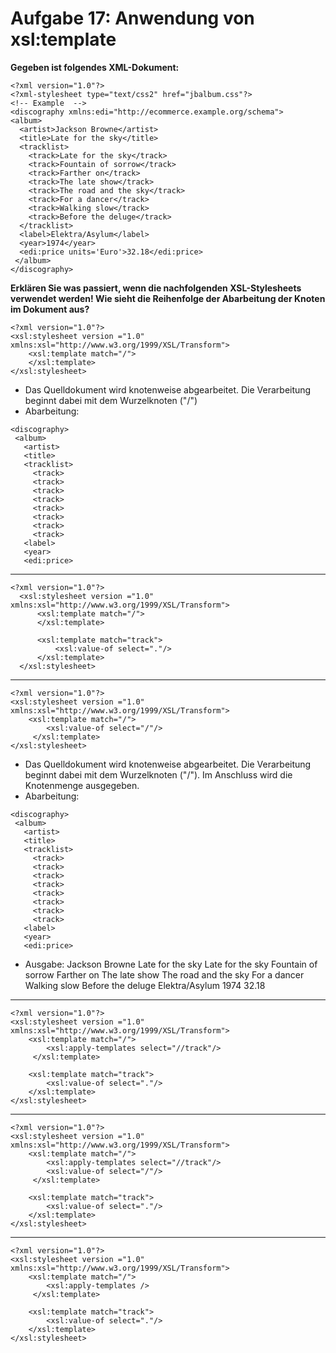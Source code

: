 # Aufgabe 17: Anwendung von xsl:template

**Gegeben ist folgendes XML-Dokument:**

```
<?xml version="1.0"?>
<?xml-stylesheet type="text/css2" href="jbalbum.css"?>
<!-- Example  -->
<discography xmlns:edi="http://ecommerce.example.org/schema">
<album>
  <artist>Jackson Browne</artist>
  <title>Late for the sky</title>
  <tracklist>
    <track>Late for the sky</track>
    <track>Fountain of sorrow</track>
    <track>Farther on</track>
    <track>The late show</track>
    <track>The road and the sky</track>
    <track>For a dancer</track>
    <track>Walking slow</track>
    <track>Before the deluge</track>
  </tracklist>
  <label>Elektra/Asylum</label>
  <year>1974</year>
  <edi:price units='Euro'>32.18</edi:price>
 </album>
</discography>
```
**Erklären Sie was passiert, wenn die nachfolgenden XSL-Stylesheets verwendet werden! Wie sieht die Reihenfolge der Abarbeitung der Knoten im Dokument aus?**

```
<?xml version="1.0"?>
<xsl:stylesheet version ="1.0" xmlns:xsl="http://www.w3.org/1999/XSL/Transform">
    <xsl:template match="/">
    </xsl:template>
</xsl:stylesheet>
```
 * Das Quelldokument wird knotenweise abgearbeitet. Die Verarbeitung beginnt dabei mit dem Wurzelknoten ("/")
 * Abarbeitung:
 ```
 <discography>
  <album>
    <artist>
    <title>
    <tracklist>
      <track>
      <track>
      <track>
      <track>
      <track>
      <track>
      <track>
      <track>
    <label>
    <year>
    <edi:price>
  ```
---

```
<?xml version="1.0"?>
  <xsl:stylesheet version ="1.0" xmlns:xsl="http://www.w3.org/1999/XSL/Transform">
      <xsl:template match="/">
      </xsl:template>

      <xsl:template match="track">
          <xsl:value-of select="."/>
      </xsl:template>
  </xsl:stylesheet>
```

---

```
<?xml version="1.0"?>
<xsl:stylesheet version ="1.0" xmlns:xsl="http://www.w3.org/1999/XSL/Transform">
    <xsl:template match="/">
        <xsl:value-of select="/"/>
     </xsl:template>
</xsl:stylesheet>
```
* Das Quelldokument wird knotenweise abgearbeitet. Die Verarbeitung beginnt dabei mit dem Wurzelknoten ("/"). Im Anschluss wird die Knotenmenge ausgegeben.
* Abarbeitung:
```
<discography>
 <album>
   <artist>
   <title>
   <tracklist>
     <track>
     <track>
     <track>
     <track>
     <track>
     <track>
     <track>
     <track>
   <label>
   <year>
   <edi:price>
 ```
* Ausgabe:
Jackson Browne Late for the sky Late for the sky Fountain of sorrow Farther on The late show The road and the sky For a dancer Walking slow Before the deluge Elektra/Asylum 1974 32.18

---
```
<?xml version="1.0"?>
<xsl:stylesheet version ="1.0" xmlns:xsl="http://www.w3.org/1999/XSL/Transform">
    <xsl:template match="/">
        <xsl:apply-templates select="//track"/>
     </xsl:template>

    <xsl:template match="track">
        <xsl:value-of select="."/>
    </xsl:template>
</xsl:stylesheet>
```

---
```
<?xml version="1.0"?>
<xsl:stylesheet version ="1.0" xmlns:xsl="http://www.w3.org/1999/XSL/Transform">
    <xsl:template match="/">
        <xsl:apply-templates select="//track"/>
        <xsl:value-of select="/"/>
     </xsl:template>

    <xsl:template match="track">
        <xsl:value-of select="."/>
    </xsl:template>
</xsl:stylesheet>
```

---
```
<?xml version="1.0"?>
<xsl:stylesheet version ="1.0" xmlns:xsl="http://www.w3.org/1999/XSL/Transform">
    <xsl:template match="/">
        <xsl:apply-templates />
     </xsl:template>

    <xsl:template match="track">
        <xsl:value-of select="."/>
    </xsl:template>
</xsl:stylesheet>
```
